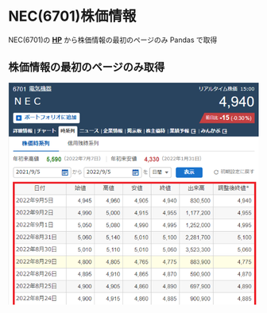 # NEC(6701)株価情報
NEC(6701)の [**HP**](https://finance.yahoo.co.jp/quote/6701.T/history) から株価情報の最初のページのみ Pandas で取得
<br>
## 株価情報の最初のページのみ取得
![株価情報](./image01.png)
